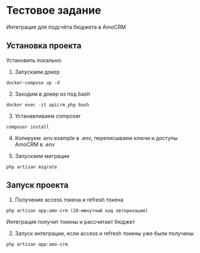 # Тестовое задание

Интеграция для подсчёта бюджета в AmoCRM

## Установка проекта

Установить локально:

1. Запускаем докер

```
docker-compose up -d
```

2. Заходим в докер из под bash

```
docker exec -it apicrm_php bash
```

3. Устанавливаем composer

```
composer install
```

4. Копируем .env.example в .env, переписываем ключи и доступы AmoCRM в .env

5. Запускаем миграции

```
php artisan migrate
```

## Запуск проекта

1. Получение access токена и refresh токена

```
php artisan app:amo-crm (20-минутный код авторизации)
```
Интеграция получит токены и рассчитает бюджет

2. Запуск интеграции, если access и refresh токены уже были получены 
```
php artisan app:amo-crm
```